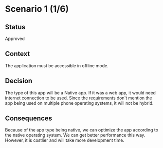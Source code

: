 ﻿
# Scenario 1 (1/6)

## Status

Approved

## Context

The application must be accessible in offline mode. 

## Decision

The type of this app will be a Native app. If it was a web app, it would need internet connection to be used. Since the requirements don't mention the app being used on multiple phone operating systems, it will not be hybrid.

## Consequences

Because of the app type being native, we can optimize the app according to the native operating system. We can get better performance this way. However, it is costlier and will take more development time.
